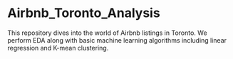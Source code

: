 # Airbnb_Toronto_Analysis
This repository dives into the world of Airbnb listings in Toronto. We perform EDA along with basic machine learning algorithms including linear regression and K-mean clustering.

